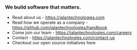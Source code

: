 ### We build software that matters.

- Read about us - https://jalantechnologies.com
- Read how we operate as a company - https://github.com/jalantechnologies/handbook
- Come join our team - https://jalantechnologies.com/careers
- Contact - https://jalantechnologies.com/contact-us
- Checkout our open source initiatives here
